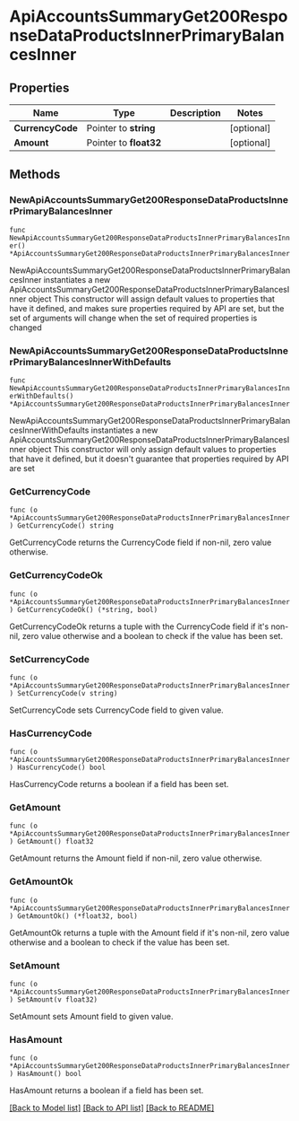 # ApiAccountsSummaryGet200ResponseDataProductsInnerPrimaryBalancesInner

## Properties

Name | Type | Description | Notes
------------ | ------------- | ------------- | -------------
**CurrencyCode** | Pointer to **string** |  | [optional] 
**Amount** | Pointer to **float32** |  | [optional] 

## Methods

### NewApiAccountsSummaryGet200ResponseDataProductsInnerPrimaryBalancesInner

`func NewApiAccountsSummaryGet200ResponseDataProductsInnerPrimaryBalancesInner() *ApiAccountsSummaryGet200ResponseDataProductsInnerPrimaryBalancesInner`

NewApiAccountsSummaryGet200ResponseDataProductsInnerPrimaryBalancesInner instantiates a new ApiAccountsSummaryGet200ResponseDataProductsInnerPrimaryBalancesInner object
This constructor will assign default values to properties that have it defined,
and makes sure properties required by API are set, but the set of arguments
will change when the set of required properties is changed

### NewApiAccountsSummaryGet200ResponseDataProductsInnerPrimaryBalancesInnerWithDefaults

`func NewApiAccountsSummaryGet200ResponseDataProductsInnerPrimaryBalancesInnerWithDefaults() *ApiAccountsSummaryGet200ResponseDataProductsInnerPrimaryBalancesInner`

NewApiAccountsSummaryGet200ResponseDataProductsInnerPrimaryBalancesInnerWithDefaults instantiates a new ApiAccountsSummaryGet200ResponseDataProductsInnerPrimaryBalancesInner object
This constructor will only assign default values to properties that have it defined,
but it doesn't guarantee that properties required by API are set

### GetCurrencyCode

`func (o *ApiAccountsSummaryGet200ResponseDataProductsInnerPrimaryBalancesInner) GetCurrencyCode() string`

GetCurrencyCode returns the CurrencyCode field if non-nil, zero value otherwise.

### GetCurrencyCodeOk

`func (o *ApiAccountsSummaryGet200ResponseDataProductsInnerPrimaryBalancesInner) GetCurrencyCodeOk() (*string, bool)`

GetCurrencyCodeOk returns a tuple with the CurrencyCode field if it's non-nil, zero value otherwise
and a boolean to check if the value has been set.

### SetCurrencyCode

`func (o *ApiAccountsSummaryGet200ResponseDataProductsInnerPrimaryBalancesInner) SetCurrencyCode(v string)`

SetCurrencyCode sets CurrencyCode field to given value.

### HasCurrencyCode

`func (o *ApiAccountsSummaryGet200ResponseDataProductsInnerPrimaryBalancesInner) HasCurrencyCode() bool`

HasCurrencyCode returns a boolean if a field has been set.

### GetAmount

`func (o *ApiAccountsSummaryGet200ResponseDataProductsInnerPrimaryBalancesInner) GetAmount() float32`

GetAmount returns the Amount field if non-nil, zero value otherwise.

### GetAmountOk

`func (o *ApiAccountsSummaryGet200ResponseDataProductsInnerPrimaryBalancesInner) GetAmountOk() (*float32, bool)`

GetAmountOk returns a tuple with the Amount field if it's non-nil, zero value otherwise
and a boolean to check if the value has been set.

### SetAmount

`func (o *ApiAccountsSummaryGet200ResponseDataProductsInnerPrimaryBalancesInner) SetAmount(v float32)`

SetAmount sets Amount field to given value.

### HasAmount

`func (o *ApiAccountsSummaryGet200ResponseDataProductsInnerPrimaryBalancesInner) HasAmount() bool`

HasAmount returns a boolean if a field has been set.


[[Back to Model list]](../README.md#documentation-for-models) [[Back to API list]](../README.md#documentation-for-api-endpoints) [[Back to README]](../README.md)


